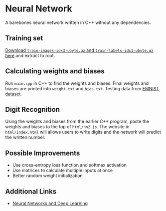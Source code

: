 # Neural Network

A barebones neural network written in C++ without any dependencies.

## Training set

[Download `train-images-idx3-ubyte.gz` and `train-labels-idx1-ubyte.gz` here](http://yann.lecun.com/exdb/mnist/) and extract to root. 

## Calculating weights and biases

Run `main.cpp` in C++ to find the weights and biases. Final weights and biases are printed into `weight.txt` and `bias.txt`. Testing data from [EMNIST dataset](https://www.nist.gov/itl/products-and-services/emnist-dataset).

## Digit Recognition

Using the weights and biases from the earlier C++ program, paste the weights and biases to the top of `html/nn2.js`. The website in `html/index.html` will allows users to write digits and the network will predict the written number.

## Possible Improvements

* Use cross-entropy loss function and softmax activation
* Use matrices to calculate multiple inputs at once
* Better random weight initialization

## Additional Links

* [Neural Networks and Deep Learning](http://neuralnetworksanddeeplearning.com/index.html)
